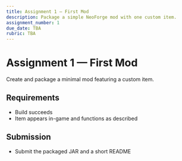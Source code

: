 ```yaml
---
title: Assignment 1 — First Mod
description: Package a simple NeoForge mod with one custom item.
assignment_number: 1
due_date: TBA
rubric: TBA
---
```


# Assignment 1 — First Mod

Create and package a minimal mod featuring a custom item.

## Requirements

- Build succeeds
- Item appears in-game and functions as described

## Submission

- Submit the packaged JAR and a short README
